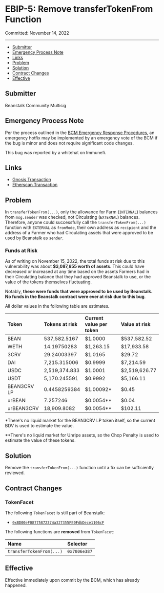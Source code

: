 # EBIP-5: Remove transferTokenFrom Function

Committed: November 14, 2022

---

- [Submitter](#submitter)
- [Emergency Process Note](#emergency-process-note)
- [Links](#links)
- [Problem](#problem)
- [Solution](#solution)
- [Contract Changes](#contract-changes)
- [Effective](#effective)

## Submitter

Beanstalk Community Multisig

## Emergency Process Note

Per the process outlined in the [BCM Emergency Response Procedures](https://docs.bean.money/governance/beanstalk/bcm-process#emergency-response-procedures), an emergency hotfix may be implemented by an emergency vote of the BCM if the bug is minor and does not require significant code changes. 

This bug was reported by a whitehat on Immunefi.

## Links

- [Gnosis Transaction](https://app.safe.global/eth:0xa9bA2C40b263843C04d344727b954A545c81D043/transactions/tx?id=multisig_0xa9bA2C40b263843C04d344727b954A545c81D043_0x344b2bde80d7290f5464adf35fce7fbd742520c68aa7f0aa9cb39a9a0411eaf7)
- [Etherscan Transaction](https://etherscan.io/tx/0x74f540497e7ee213ae0e3025d2c5dd5567372fdfebfd55adc7c55d8455318b5a)

## Problem

In `transferTokenFrom(...)`, only the allowance for Farm (`INTERNAL`) balances from `msg.sender` was checked, not Circulating (`EXTERNAL`) balances. Therefore, anyone could successfully call the `transferTokenFrom(...)` function with `EXTERNAL` as `fromMode`, their own address as `recipient` and the address of a Farmer who had Circulating assets that were approved to be used by Beanstalk as `sender`.

### Funds at Risk

As of writing on November 15, 2022, the total funds at risk due to this vulnerability was about **$3,087,655 worth of assets**. This could have decreased or increased at any time based on the assets Farmers had in their Circulating balance that they had approved Beanstalk to use, or the value of the tokens themselves fluctuating.

Notably, **these were funds that were approved to be used by Beanstalk. No funds in the Beanstalk contract were ever at risk due to this bug**.

All dollar values in the following table are estimates.

|    Token    | Tokens at risk | Current value per token | Value at risk   |
:-------------|:---------------|:------------------------|:----------------|
| BEAN        | 537,582.5167   |  $1.0000                | $537,582.52     |
| WETH        | 14.19750283    |  $1,263.15              | $17,933.58      |
| 3CRV        | 29.24003397    |  $1.0165                | $29.72          |
| DAI         | 7,215.315006   |  $0.9999                | $7,214.59       |
| USDC        | 2,519,374.833  |  $1.0001                | $2,519,626.77   |
| USDT        | 5,170.245591   |  $0.9992                | $5,166.11       |
| BEAN3CRV LP | 0.4458259384   |  $1.00092*              | $0.45           |
| urBEAN      | 7.257246       |  $0.0054**              | $0.04           |
| urBEAN3CRV  | 18,909.8082    |  $0.0054**              | $102.11         |

*There's no liquid market for the BEAN3CRV LP token itself, so the current BDV is used to estimate the value.

**There's no liquid market for Unripe assets, so the Chop Penalty is used to estimate the value of these tokens.

## Solution

Remove the `transferTokenFrom(...)` function until a fix can be sufficiently reviewed.

## Contract Changes

### TokenFacet

The following `TokenFacet` is still part of Beanstalk:
* [`0x8D00eF08775872374a327355FE0FdbDece1106cF`](https://etherscan.io/address/0x8D00eF08775872374a327355FE0FdbDece1106cF#code)

The following functions are **removed** from `TokenFacet`:

| Name                       | Selector     | 
|:---------------------------|:-------------|
| `transferTokenFrom(...)`   | `0x7006e387` |

## Effective

Effective immediately upon commit by the BCM, which has already happened.
